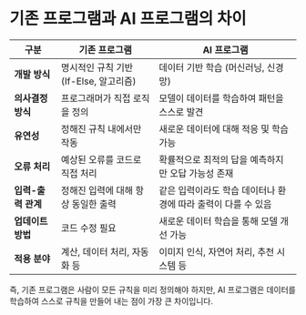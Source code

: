 # 기존 프로그램과 AI 프로그램의 차이

| 구분 | 기존 프로그램 | AI 프로그램 |
|------|------------|------------|
| **개발 방식** | 명시적인 규칙 기반 (If-Else, 알고리즘) | 데이터 기반 학습 (머신러닝, 신경망) |
| **의사결정 방식** | 프로그래머가 직접 로직을 정의 | 모델이 데이터를 학습하여 패턴을 스스로 발견 |
| **유연성** | 정해진 규칙 내에서만 작동 | 새로운 데이터에 대해 적응 및 학습 가능 |
| **오류 처리** | 예상된 오류를 코드로 직접 처리 | 확률적으로 최적의 답을 예측하지만 오답 가능성 존재 |
| **입력-출력 관계** | 정해진 입력에 대해 항상 동일한 출력 | 같은 입력이라도 학습 데이터나 환경에 따라 출력이 다를 수 있음 |
| **업데이트 방법** | 코드 수정 필요 | 새로운 데이터 학습을 통해 모델 개선 가능 |
| **적용 분야** | 계산, 데이터 처리, 자동화 등 | 이미지 인식, 자연어 처리, 추천 시스템 등 |

즉, 기존 프로그램은 사람이 모든 규칙을 미리 정의해야 하지만, AI 프로그램은 데이터를 학습하여 스스로 규칙을 만들어 내는 점이 가장 큰 차이입니다.
